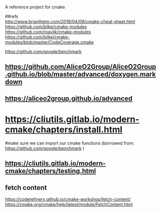 A reference project for cmake

##refs  
http://www.brianlheim.com/2018/04/09/cmake-cheat-sheet.html  
https://github.com/bilke/cmake-modules  
https://github.com/rpavlik/cmake-modules  
https://github.com/bilke/cmake-modules/blob/master/CodeCoverage.cmake  

https://github.com/google/benchmark  

## https://github.com/AliceO2Group/AliceO2Group.github.io/blob/master/advanced/doxygen.markdown  
## https://aliceo2group.github.io/advanced  

# https://cliutils.gitlab.io/modern-cmake/chapters/install.html  
#make sure we can import our cmake functions (borrowed from: https://github.com/google/benchmark )  
## https://cliutils.gitlab.io/modern-cmake/chapters/testing.html  

## fetch content
https://coderefinery.github.io/cmake-workshop/fetch-content/  
https://cmake.org/cmake/help/latest/module/FetchContent.html  
